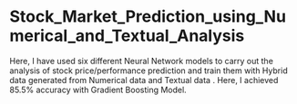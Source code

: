 # Stock_Market_Prediction_using_Numerical_and_Textual_Analysis
Here, I have used six different Neural Network models to carry out the analysis of stock price/performance prediction and train them with Hybrid data generated from Numerical data and Textual data . Here, I achieved 85.5% accuracy with Gradient Boosting Model.
